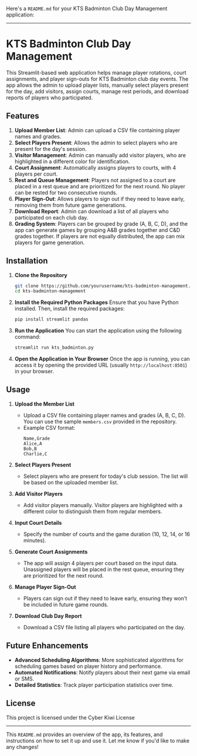 Here's a `README.md` for your KTS Badminton Club Day Management application:

---

# KTS Badminton Club Day Management

This Streamlit-based web application helps manage player rotations, court assignments, and player sign-outs for KTS Badminton club day events. The app allows the admin to upload player lists, manually select players present for the day, add visitors, assign courts, manage rest periods, and download reports of players who participated.

## Features

1. **Upload Member List**: Admin can upload a CSV file containing player names and grades.
2. **Select Players Present**: Allows the admin to select players who are present for the day's session.
3. **Visitor Management**: Admin can manually add visitor players, who are highlighted in a different color for identification.
4. **Court Assignment**: Automatically assigns players to courts, with 4 players per court.
5. **Rest and Queue Management**: Players not assigned to a court are placed in a rest queue and are prioritized for the next round. No player can be rested for two consecutive rounds.
6. **Player Sign-Out**: Allows players to sign out if they need to leave early, removing them from future game generations.
7. **Download Report**: Admin can download a list of all players who participated on each club day.
8. **Grading System**: Players can be grouped by grade (A, B, C, D), and the app can generate games by grouping A&B grades together and C&D grades together. If players are not equally distributed, the app can mix players for game generation.

## Installation

1. **Clone the Repository**
   ```bash
   git clone https://github.com/yourusername/kts-badminton-management.git
   cd kts-badminton-management
   ```

2. **Install the Required Python Packages**
   Ensure that you have Python installed. Then, install the required packages:
   ```bash
   pip install streamlit pandas
   ```

3. **Run the Application**
   You can start the application using the following command:
   ```bash
   streamlit run kts_badminton.py
   ```

4. **Open the Application in Your Browser**
   Once the app is running, you can access it by opening the provided URL (usually `http://localhost:8501`) in your browser.

## Usage

1. **Upload the Member List**
   - Upload a CSV file containing player names and grades (A, B, C, D). You can use the sample `members.csv` provided in the repository.
   - Example CSV format:
     ```csv
     Name,Grade
     Alice,A
     Bob,B
     Charlie,C
     ```

2. **Select Players Present**
   - Select players who are present for today's club session. The list will be based on the uploaded member list.

3. **Add Visitor Players**
   - Add visitor players manually. Visitor players are highlighted with a different color to distinguish them from regular members.

4. **Input Court Details**
   - Specify the number of courts and the game duration (10, 12, 14, or 16 minutes).

5. **Generate Court Assignments**
   - The app will assign 4 players per court based on the input data. Unassigned players will be placed in the rest queue, ensuring they are prioritized for the next round.

6. **Manage Player Sign-Out**
   - Players can sign out if they need to leave early, ensuring they won’t be included in future game rounds.

7. **Download Club Day Report**
   - Download a CSV file listing all players who participated on the day.

## Future Enhancements

- **Advanced Scheduling Algorithms**: More sophisticated algorithms for scheduling games based on player history and performance.
- **Automated Notifications**: Notify players about their next game via email or SMS.
- **Detailed Statistics**: Track player participation statistics over time.
  
## License

This project is licensed under the Cyber Kiwi License 

---

This `README.md` provides an overview of the app, its features, and instructions on how to set it up and use it. Let me know if you'd like to make any changes!
